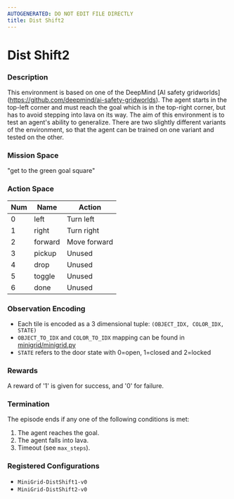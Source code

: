 ```yaml
---
AUTOGENERATED: DO NOT EDIT FILE DIRECTLY
title: Dist Shift2
---
```



# Dist Shift2

### Description

This environment is based on one of the DeepMind [AI safety gridworlds]
(https://github.com/deepmind/ai-safety-gridworlds). The agent starts in the
top-left corner and must reach the goal which is in the top-right corner,
but has to avoid stepping into lava on its way. The aim of this environment
is to test an agent's ability to generalize. There are two slightly
different variants of the environment, so that the agent can be trained on
one variant and tested on the other.

### Mission Space

"get to the green goal square"

### Action Space

| Num | Name         | Action       |
|-----|--------------|--------------|
| 0   | left         | Turn left    |
| 1   | right        | Turn right   |
| 2   | forward      | Move forward |
| 3   | pickup       | Unused       |
| 4   | drop         | Unused       |
| 5   | toggle       | Unused       |
| 6   | done         | Unused       |

### Observation Encoding

- Each tile is encoded as a 3 dimensional tuple:
    `(OBJECT_IDX, COLOR_IDX, STATE)`
- `OBJECT_TO_IDX` and `COLOR_TO_IDX` mapping can be found in
    [minigrid/minigrid.py](minigrid/minigrid.py)
- `STATE` refers to the door state with 0=open, 1=closed and 2=locked

### Rewards

A reward of '1' is given for success, and '0' for failure.

### Termination

The episode ends if any one of the following conditions is met:

1. The agent reaches the goal.
2. The agent falls into lava.
3. Timeout (see `max_steps`).

### Registered Configurations

- `MiniGrid-DistShift1-v0`
- `MiniGrid-DistShift2-v0`

